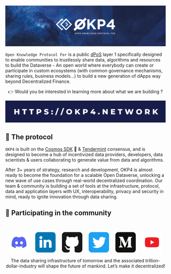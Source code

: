 ![okp4 github banner](/profile/static/okp4-banner.png)

`Open Knowledge Protocol For` is a public [dPoS](https://en.bitcoinwiki.org/wiki/DPoS) layer 1 specifically designed to enable communities to trustlessly share data, algorithms and resources to build the Dataverse - An open world where everybody can create or participate in custom ecosystems (with common governance mechanisms, sharing rules, business models...) to build a new generation of dApps way beyond Decentralized Finance.

<p align="center">👉 Would you be interested in learning more about what we are building ?</p>

<p align="center"><a href="https://okp4.network"><img src="/profile/static/okp4-link.svg" /></a></p>

## 🔗 The protocol

`OKP4` is built on the [Cosmos SDK](https://v1.cosmos.network/sdk) 💫 & [Tendermint](https://tendermint.com/) consensus, and is designed to become a hub of incentivized data providers, developers, data scientists & users collaborating to generate value from data and algorithms.

After 3+ years of strategy, research and development, OKP4 is almost ready to become the foundation for a scalable Open Dataverse, unlocking a new wave of use cases through real-world decentralized coordination. Our team & community is building a set of tools at the infrastructure, protocol, data and application layers with UX, interoperability, privacy and security in mind, ready to ignite innovation through data sharing.

## 🙋 Participating in the community

<br/>

<p align="center">
  <a href="https://discord.gg/GHNZh4SaJ3"><img src="/profile/static/discord.svg" width="64" /></a>
  &nbsp; &nbsp;
  <a href="https://www.linkedin.com/company/okp4-open-knowledge-protocol-for"><img src="/profile/static/linkedin.svg" width="64" /></a>
  &nbsp; &nbsp;
  <a href="https://github.com/okp4"><img src="/profile/static/github.svg" width="64" /></a>
  &nbsp; &nbsp;
  <a href="https://twitter.com/OKP4_Protocol"><img src="/profile/static/twitter.svg" width="64" /></a>
  &nbsp; &nbsp;
  <a href="https://medium.com/okp4"><img src="/profile/static/medium.svg" width="64" /></a>
  &nbsp; &nbsp;
  <a href="https://www.youtube.com/channel/UCiOfcTaUyv2Szv4OQIepIvgq"><img src="/profile/static/youtube.svg" width="64" /></a>
</p>

<p align="center">The data sharing infrastructure of tomorrow and the associated trillion-dollar-industry will shape the future of mankind. Let’s make it decentralized!
</p>
